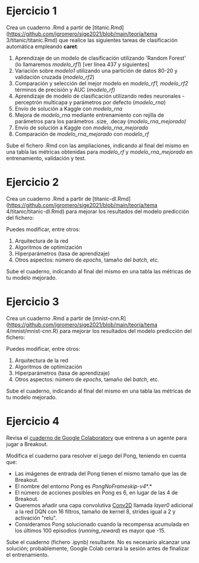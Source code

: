 # Ejercicio 1

Crea un cuaderno .Rmd a partir de [titanic.Rmd](https://github.com/jgromero/sige2021/blob/main/teoría/tema 3/titanic/titanic.Rmd) que realice las siguientes tareas de clasificación automática empleando **caret**:



1. Aprendizaje de un modelo de clasificación utilizando 'Random Forest' (lo llamaremos *modelo_rf1*) [ver línea 437 y siguientes]
2. Variación sobre *modelo1* utilizando una partición de datos 80-20 y validación cruzada (*modelo_rf2*)
3. Comparación y selección del mejor modelo en *modelo_rf1, modelo_rf2* términos de precisión y AUC (*modelo_rf)*
4. Aprendizaje de modelo de clasificación utilizando redes neuronales - perceptrón multicapa y parámetros por defecto (*modelo_rna*)
5. Envío de solución a Kaggle con *modelo_rna*
6. Mejora de *modelo_rna* mediante entrenamiento con rejilla de parámetros para los parámetros .size, .decay (*modelo_rna_mejorado)*
7. Envío de solución a Kaggle con *modelo_rna_mejorado*
8. Comparación de *modelo_rna_mejorado* con *modelo_rf*

Sube el fichero .Rmd con las ampliaciones, indicando al final del mismo en una tabla las métricas obtenidas para *modelo_rf* y *modelo_rna_mejorado* en entrenamiento, validación y test.



# Ejercicio 2

Crea un cuaderno .Rmd a partir de [titanic-dl.Rmd](https://github.com/jgromero/sige2021/blob/main/teoría/tema 4/titanic/titanic-dl.Rmd) para mejorar los resultados del modelo predicción del fichero:

Puedes modificar, entre otros:

1. Arquitectura de la red
2. Algoritmos de optimización 
3. Hiperparámetros (tasa de aprendizaje)
4. Otros aspectos: número de *epochs*, tamaño del *batch*, etc.

Sube el cuaderno, indicando al final del mismo en una tabla las métricas de tu modelo mejorado. 



# Ejercicio 3

Crea un cuaderno .Rmd a partir de [mnist-cnn.R](https://github.com/jgromero/sige2021/blob/main/teoría/tema 4/mnist/mnist-cnn.R) para mejorar los resultados del modelo predicción del fichero:

Puedes modificar, entre otros:



1. Arquitectura de la red
2. Algoritmos de optimización 
3. Hiperparámetros (tasa de aprendizaje)
4. Otros aspectos: número de *epochs*, tamaño del *batch*, etc.

Sube el cuaderno, indicando al final del mismo en una tabla las métricas de tu modelo mejorado.



# Ejercicio 4

Revisa el [cuaderno de Google Colaboratory](https://colab.research.google.com/drive/1ClnvFQcNo61URlg5aktHLu9LnlDgVaXV?usp=sharing) que entrena a un agente para jugar a Breakout.

Modifica el cuaderno para resolver el juego del Pong, teniendo en cuenta que:



- Las imágenes de entrada del Pong tienen el mismo tamaño que las de Breakout.
- El nombre del entorno Pong es *PongNoFrameskip-v4**.*
- El número de acciones posibles en Pong es 6, en lugar de las 4 de Breakout.
- Queremos añadir una capa convolutiva [Conv2D](https://www.tensorflow.org/api_docs/python/tf/keras/layers/Conv2D) llamada *layer0* adicional a la red DQN con 16 filtros, tamaño de kernel 8, strides igual a 2 y activación "relu".
- Consideramos Pong solucionado cuando la recompensa acumulada en los últimos 100 episodios (*running_reward*) es mayor que -15. 

Sube el cuaderno (fichero .ipynb) resultante. No es necesario alcanzar una  solución; probablemente, Google Colab cerrará la sesión antes de  finalizar el entrenamiento.
